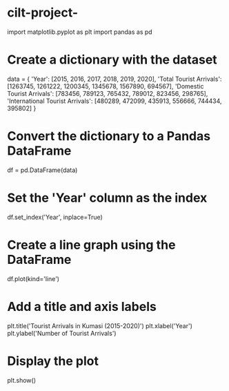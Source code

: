 # cilt-project-
import matplotlib.pyplot as plt
import pandas as pd

# Create a dictionary with the dataset
data = {
    'Year': [2015, 2016, 2017, 2018, 2019, 2020],
    'Total Tourist Arrivals': [1263745, 1261222, 1200345, 1345678, 1567890, 694567],
    'Domestic Tourist Arrivals': [783456, 789123, 765432, 789012, 823456, 298765],
    'International Tourist Arrivals': [480289, 472099, 435913, 556666, 744434, 395802]
}

# Convert the dictionary to a Pandas DataFrame
df = pd.DataFrame(data)

# Set the 'Year' column as the index
df.set_index('Year', inplace=True)

# Create a line graph using the DataFrame
df.plot(kind='line')

# Add a title and axis labels
plt.title('Tourist Arrivals in Kumasi (2015-2020)')
plt.xlabel('Year')
plt.ylabel('Number of Tourist Arrivals')

# Display the plot
plt.show()

